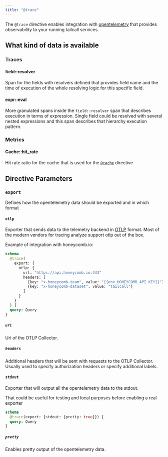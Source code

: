 ```yaml
---
title: "@trace"
---
```


The `@trace` directive enables integration with [opentelemetry](https://opentelemetry.io) that provides observability to your running tailcall services.

## What kind of data is available

### Traces

#### field::resolver

Span for the fields with resolvers defined that provides field name and the time of execution of the whole resolving logic for this specific field.

#### expr::eval

More granulated spans inside the `field::resolver` span that describes execution in terms of expression. Single field could be resolved with several nested expressions and this span describes that hierarchy execution pattern.

### Metrics

#### Cache::hit_rate

Hit rate ratio for the cache that is used for the [`@cache`](./cache.md) directive

## Directive Parameters

### `export`

Defines how the opentelemetry data should be exported and in which format

#### `otlp`

Exporter that sends data to the telemetry backend in [OTLP](https://opentelemetry.io/docs/specs/otlp/) format. Most of the modern vendors for tracing analyze support otlp out of the box.

Example of integration with honeycomb.io:

```graphql
schema
  @trace(
    export: {
      otlp: {
        url: "https://api.honeycomb.io:443"
        headers: [
          {key: "x-honeycomb-team", value: "{{env.HONEYCOMB_API_KEY}}"}
          {key: "x-honeycomb-dataset", value: "tailcall"}
        ]
      }
    }
  ) {
  query: Query
}
```

##### `url`

Url of the OTLP Collector.

##### `headers`

Additional headers that will be sent with requests to the OTLP Collector. Usually used to specify authorization headers or specify additional labels.

#### `stdout`

Exporter that will output all the opentelemetry data to the stdout.

That could be useful for testing and local purposes before enabling a real exporter

```graphql
schema
  @trace(export: {stdout: {pretty: true}}) {
  query: Query
}
```

##### `pretty`

Enables pretty output of the opentelemetry data.
